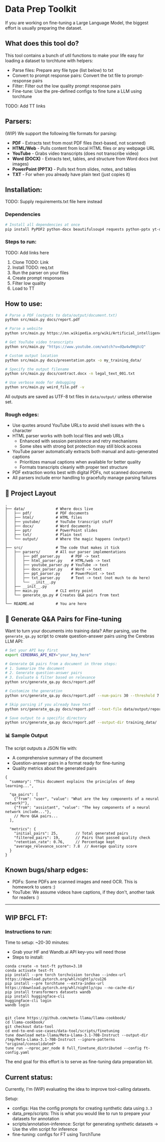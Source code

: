 # Data Prep Toolkit

If you are working on fine-tuning a Large Language Model, the biggest effort is usually preparing the dataset. 

## What does this tool do?

This tool contains a bunch of util functions to make your life easy for loading a dataset to torchtune with helpers:
- Parse files: Prepare any file type (list below) to txt
- Convert to prompt response pairs: Convert the txt file to prompt-response pairs
- Filter: Filter out the low quality prompt response pairs
- Fine-tune: Use the pre-defined configs to fine tune a LLM using torchtune

TODO: Add TT links

## Parsers:

(WIP) We support the following file formats for parsing:

- **PDF** - Extracts text from most PDF files (text-based, not scanned)
- **HTML/Web** - Pulls content from local HTML files or any webpage URL
- **YouTube** - Grabs video transcripts (does not transcribe video)
- **Word (DOCX)** - Extracts text, tables, and structure from Word docs (not images)
- **PowerPoint (PPTX)** - Pulls text from slides, notes, and tables
- **TXT** - For when you already have plain text (just copies it)

## Installation:

TODO: Supply requirements.txt file here instead

### Dependencies

```bash
# Install all dependencies at once
pip install PyPDF2 python-docx beautifulsoup4 requests python-pptx yt-dlp youtube-transcript-api
```

### Steps to run:

TODO: Add links here

1. Clone TODO: Link
2. Install TODO: req.txt
3. Run the parser on your files
4. Create prompt responses
5. Filter low quality
6. Load to TT 

## How to use:

```bash
# Parse a PDF (outputs to data/output/document.txt)
python src/main.py docs/report.pdf

# Parse a website
python src/main.py https://en.wikipedia.org/wiki/Artificial_intelligence

# Get YouTube video transcripts
python src/main.py "https://www.youtube.com/watch?v=dQw4w9WgXcQ"

# Custom output location
python src/main.py docs/presentation.pptx -o my_training_data/

# Specify the output filename
python src/main.py docs/contract.docx -n legal_text_001.txt

# Use verbose mode for debugging
python src/main.py weird_file.pdf -v
```

All outputs are saved as UTF-8 txt files in `data/output/` unless otherwise set.

### Rough edges:

- Use quotes around YouTube URLs to avoid shell issues with the `&` character
- HTML parser works with both local files and web URLs
  - Enhanced with session persistence and retry mechanisms
  - Some sites with strong bot protection may still block access
- YouTube parser automatically extracts both manual and auto-generated captions
  - Prioritizes manual captions when available for better quality
  - Formats transcripts cleanly with proper text structure
- PDF extraction works best with digital PDFs, not scanned documents
- All parsers include error handling to gracefully manage parsing failures

## 📁 Project Layout

```
.
├── data/              # Where docs live
│   ├── pdf/           # PDF documents 
│   ├── html/          # HTML files
│   ├── youtube/       # YouTube transcript stuff
│   ├── docx/          # Word documents
│   ├── ppt/           # PowerPoint slides
│   ├── txt/           # Plain text
│   └── output/        # Where the magic happens (output)
│
├── src/               # The code that makes it tick
│   ├── parsers/       # All our parser implementations
│   │   ├── pdf_parser.py     # PDF -> text
│   │   ├── html_parser.py    # HTML/web -> text
│   │   ├── youtube_parser.py # YouTube -> text
│   │   ├── docx_parser.py    # Word -> text
│   │   ├── ppt_parser.py     # PowerPoint -> text
│   │   ├── txt_parser.py     # Text -> text (not much to do here)
│   │   └── __init__.py
│   ├── __init__.py
│   ├── main.py        # CLI entry point
│   └── generate_qa.py # Creates Q&A pairs from text
│
└── README.md          # You are here
```

## 🤖 Generate Q&A Pairs for Fine-tuning

Want to turn your documents into training data? After parsing, use the `generate_qa.py` script to create question-answer pairs using the Cerebras LLM API:

```bash
# Set your API key first
export CEREBRAS_API_KEY="your_key_here"

# Generate QA pairs from a document in three steps:
# 1. Summarize the document
# 2. Generate question-answer pairs
# 3. Evaluate & filter based on relevance
python src/generate_qa.py docs/report.pdf

# Customize the generation
python src/generate_qa.py docs/report.pdf --num-pairs 30 --threshold 7.0

# Skip parsing if you already have text
python src/generate_qa.py docs/report.pdf --text-file data/output/report.txt

# Save output to a specific directory
python src/generate_qa.py docs/report.pdf --output-dir training_data/
```

### 📊 Sample Output

The script outputs a JSON file with:
- A comprehensive summary of the document
- Question-answer pairs in a format ready for fine-tuning
- Quality metrics about the generated pairs

```jsonc
{
  "summary": "This document explains the principles of deep learning...",
  
  "qa_pairs": [
    {"from": "user", "value": "What are the key components of a neural network?"},
    {"from": "assistant", "value": "The key components of a neural network include..."},
    // More Q&A pairs...
  ],
  
  "metrics": {
    "initial_pairs": 25,        // Total generated pairs
    "filtered_pairs": 19,       // Pairs that passed quality check
    "retention_rate": 0.76,     // Percentage kept
    "average_relevance_score": 7.8  // Average quality score
  }
}
```

## Known bugs/sharp edges:

- PDFs: Some PDFs are scanned images and need OCR. This is homework to users :)
- YouTube: We assume videos have captions, if they don't, another task for readers :)


--------

## WIP BFCL FT:

### Instructions to run:

Time to setup: ~20-30 minutes:
- Grab your HF and Wandb.ai API key-you will need those
- Steps to install:

 ```
conda create -n test-ft python=3.10
conda activate test-ft
pip install --pre torch torchvision torchao --index-url https://download.pytorch.org/whl/nightly/cu126
pip install --pre torchtune --extra-index-url https://download.pytorch.org/whl/nightly/cpu --no-cache-dir
pip install transformers datasets wandb
pip install huggingface-cli
huggingface-cli login
wandb login


git clone https://github.com/meta-llama/llama-cookbook/
cd llama-cookbook/
git checkout data-tool
cd end-to-end-use-cases/data-tool/scripts/finetuning
tune download meta-llama/Meta-Llama-3.1-70B-Instruct --output-dir /tmp/Meta-Llama-3.1-70B-Instruct --ignore-patterns "original/consolidated*
tune run --nproc_per_node 8 full_finetune_distributed --config ft-config.yaml
 ```

The end goal for this effort is to serve as fine-tuning data preparation kit.

## Current status:

Currently, I'm (WIP) evaluating the idea to improve tool-calling datasets. 

Setup:
- configs: Has the config prompts for creating synthetic data using `3.3`
- data_prep/scripts: This is what you would like to run to prepare your datasets for annotation
- scripts/annotation-inference: Script for generating synthetic datasets -> Use the vllm script for inference
- fine-tuning: configs for FT using TorchTune
